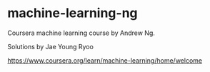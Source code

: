 # machine-learning-ng
Coursera machine learning course by Andrew Ng.

Solutions by Jae Young Ryoo

https://www.coursera.org/learn/machine-learning/home/welcome

